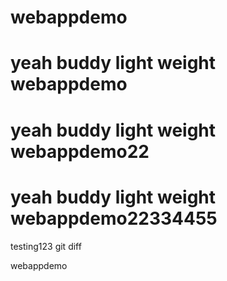 # webappdemo
# yeah buddy light weight webappdemo
# yeah buddy light weight webappdemo22
# yeah buddy light weight webappdemo22334455
testing123
git diff

webappdemo
